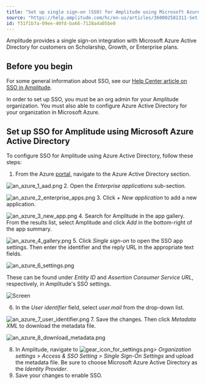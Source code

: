 ```yaml
---
title: "Set up single sign-on (SSO) for Amplitude using Microsoft Azure Active Directory"
source: "https://help.amplitude.com/hc/en-us/articles/360002581311-Set-up-single-sign-on-SSO-for-Amplitude-using-Microsoft-Azure-Active-Directory"
id: f31f1b7a-09ee-40fd-ba66-7128a4a05be0
---
```


Amplitude provides a single sign-on integration with Microsoft Azure Active Directory for customers on Scholarship, Growth, or Enterprise plans.

## Before you begin

For some general information about SSO, see our [Help Center article on SSO in Amplitude](/admin/single-sign-on/sso).

In order to set up SSO, you must be an org admin for your Amplitude organization. You must also able to configure Azure Active Directory for your organization in Microsoft Azure.

## Set up SSO for Amplitude using Microsoft Azure Active Directory

To configure SSO for Amplitude using Azure Active Directory, follow these steps:

1. From the Azure [portal,](https://portal.azure.com) navigate to the Azure Active Directory section.

![an_azure_1_aad.png](/output/img/single-sign-on/an-azure-1-aad-png.png)
2. Open the *Enterprise applications* sub-section.

![an_azure_2_enterprise_apps.png](/output/img/single-sign-on/an-azure-2-enterprise-apps-png.png)
3. Click *+ New application* to add a new application.

![an_azure_3_new_app.png](/output/img/single-sign-on/an-azure-3-new-app-png.png)
4. Search for Amplitude in the app gallery. From the results list, select Amplitude and click *Add* in the bottom-right of the app summary.

![an_azure_4_gallery.png](/output/img/single-sign-on/an-azure-4-gallery-png.png)
5. Click *Single sign-on* to open the SSO app settings. Then enter the identifier and the reply URL in the appropriate text fields.

![an_azure_6_settings.png](/output/img/single-sign-on/an-azure-6-settings-png.png)

These can be found under *Entity ID* and *Assertion Consumer Service URL*, respectively, in Amplitude's SSO settings.

![Screen](/output/img/single-sign-on/screen.png)  
  
6. In the *User identifier* field, select *user.mail* from the drop-down list.

![an_azure_7_user_identifier.png](/output/img/single-sign-on/an-azure-7-user-identifier-png.png)
7. Save the changes. Then click *Metadata XML* to download the metadata file.

![an_azure_8_download_metadata.png](/output/img/single-sign-on/an-azure-8-download-metadata-png.png)

8. In Amplitude, navigate to ![gear_icon_for_settings.png](/output/img/single-sign-on/gear-icon-for-settings-png.png)*> Organization settings > Access & SSO Setting > Single Sign-On Settings* and upload the metadata file. Be sure to choose Microsoft Azure Active Directory as the *Identity Provider*.
9. Save your changes to enable SSO.
